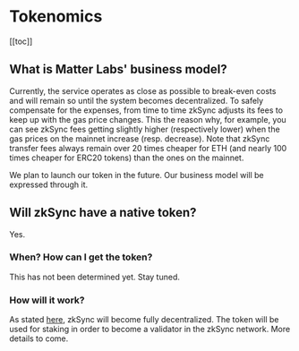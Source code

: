 # Tokenomics

[[toc]]

## What is Matter Labs' business model?

Currently, the service operates as close as possible to break-even costs and will remain so until the system becomes
decentralized. To safely compensate for the expenses, from time to time zkSync adjusts its fees to keep up with the gas
price changes. This the reason why, for example, you can see zkSync fees getting slightly higher (respectively lower)
when the gas prices on the mainnet increase (resp. decrease). Note that zkSync transfer fees always remain over 20 times
cheaper for ETH (and nearly 100 times cheaper for ERC20 tokens) than the ones on the mainnet.

We plan to launch our token in the future. Our business model will be expressed through it.

## Will zkSync have a native token?

Yes.

### When? How can I get the token?

This has not been determined yet. Stay tuned.

### How will it work?

As stated [here](/faq/decentralization.html#how-decentralized-is-zksync), zkSync will become fully decentralized. The
token will be used for staking in order to become a validator in the zkSync network. More details to come.
